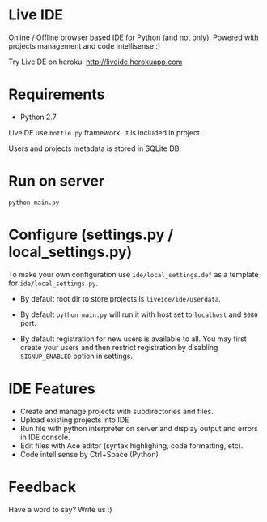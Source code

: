 Live IDE
========

Online / Offline browser based IDE for Python (and not only).
Powered with projects management and code intellisense :)

Try LiveIDE on heroku: http://liveide.herokuapp.com


Requirements
============

 * Python 2.7

LiveIDE use `bottle.py` framework. It is included in project.

Users and projects metadata is stored in SQLite DB.


Run on server
=============

    python main.py


Configure (settings.py / local_settings.py)
===========================================

To make your own configuration use `ide/local_settings.def` as a template
for `ide/local_settings.py`.

 * By default root dir to store projects is `liveide/ide/userdata`.

 * By default `python main.py` will run it with host set to `localhost` and `8080` port.

 * By default registration for new users is available to all. You may first create your users and then restrict registration by disabling `SIGNUP_ENABLED` option in settings.


IDE Features
============

 * Create and manage projects with subdirectories and files.
 * Upload existing projects into IDE
 * Run file with python interpreter on server and display output and errors in IDE console.
 * Edit files with Ace editor (syntax highlighing, code formatting, etc).
 * Code intellisense by Ctrl+Space (Python)

Feedback
========

Have a word to say? Write us :)
